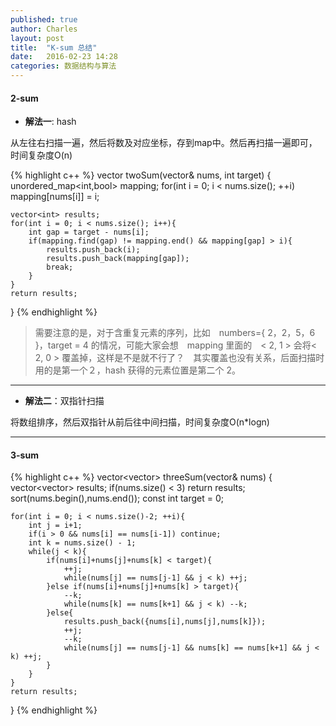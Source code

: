 ```yaml
---
published: true
author: Charles
layout: post
title:  "K-sum 总结"
date:   2016-02-23 14:28
categories: 数据结构与算法
---
```


#### 2-sum
- **解法一**: hash

从左往右扫描一遍，然后将数及对应坐标，存到map中。然后再扫描一遍即可，时间复杂度O(n)

{% highlight c++ %}
vector<int> twoSum(vector<int>& nums, int target) {
    unordered_map<int,bool> mapping;
    for(int i = 0; i < nums.size(); ++i)
        mapping[nums[i]] = i;
    
    vector<int> results;
    for(int i = 0; i < nums.size(); i++){
        int gap = target - nums[i];
        if(mapping.find(gap) != mapping.end() && mapping[gap] > i){
            results.push_back(i);
            results.push_back(mapping[gap]);
            break;
        }
    }
    return results;
}
{% endhighlight %}

> 需要注意的是，对于含重复元素的序列，比如　numbers={ 2，2，5，6 }，target = 4 的情况，可能大家会想　mapping 里面的　< 2, 1 > 会将< 2, 0 > 覆盖掉，这样是不是就不行了？　其实覆盖也没有关系，后面扫描时用的是第一个２，hash 获得的元素位置是第二个 2。


----------


- **解法二**：双指针扫描

将数组排序，然后双指针从前后往中间扫描，时间复杂度O(n*logn)


----------


#### 3-sum

{% highlight c++ %}
vector<vector<int>> threeSum(vector<int>& nums) {
    vector<vector<int>> results;
    if(nums.size() < 3) return results;
    sort(nums.begin(),nums.end());
    const int target = 0;

    for(int i = 0; i < nums.size()-2; ++i){
        int j = i+1;
        if(i > 0 && nums[i] == nums[i-1]) continue;
        int k = nums.size() - 1;
        while(j < k){
            if(nums[i]+nums[j]+nums[k] < target){
                ++j;
                while(nums[j] == nums[j-1] && j < k) ++j;
            }else if(nums[i]+nums[j]+nums[k] > target){
                --k;
                while(nums[k] == nums[k+1] && j < k) --k;
            }else{
                results.push_back({nums[i],nums[j],nums[k]});
                ++j;
                --k;
                while(nums[j] == nums[j-1] && nums[k] == nums[k+1] && j < k) ++j;
            }
        }
    }
    return results;
}
{% endhighlight %}

